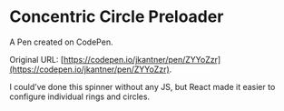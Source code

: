 # Concentric Circle Preloader

A Pen created on CodePen.

Original URL: [https://codepen.io/jkantner/pen/ZYYoZzr](https://codepen.io/jkantner/pen/ZYYoZzr).

I could’ve done this spinner without any JS, but React made it easier to configure individual rings and circles.